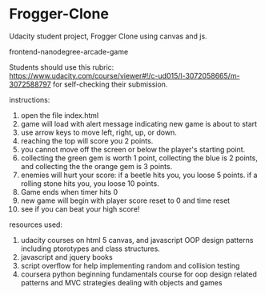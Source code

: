 # Frogger-Clone
Udacity student project, Frogger Clone using canvas and js.

frontend-nanodegree-arcade-game

Students should use this rubric: https://www.udacity.com/course/viewer#!/c-ud015/l-3072058665/m-3072588797
for self-checking their submission.

instructions:
1. open the file index.html
2. game will load with alert message indicating new game is about to start
3. use arrow keys to move left, right, up, or down.
4. reaching the top will score you 2 points.
5. you cannot move off the screen or below the player's starting point.
6. collecting the green gem is worth 1 point, collecting the blue is 2 points, and collecting the the orange gem is 3 points.
7. enemies will hurt your score:
	if a beetle hits you, you loose 5 points.
	if a rolling stone hits you, you loose 10 points.
8. Game ends when timer hits 0
9. new game will begin with player score reset to 0 and time reset
10. see if you can beat your high score!

resources used:
1. udacity courses on html 5 canvas, and javascript OOP design patterns including ptorotypes and class structures.
2. javascript and jquery books
3. script overflow for help implementing random and collision testing
4. coursera python beginning fundamentals course for oop design related patterns and MVC strategies dealing with objects and games




